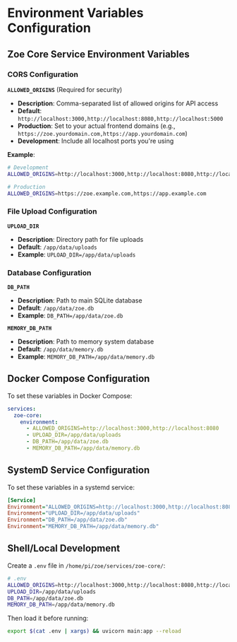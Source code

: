 # Environment Variables Configuration

## Zoe Core Service Environment Variables

### CORS Configuration

**`ALLOWED_ORIGINS`** (Required for security)
- **Description**: Comma-separated list of allowed origins for API access
- **Default**: `http://localhost:3000,http://localhost:8080,http://localhost:5000`
- **Production**: Set to your actual frontend domains (e.g., `https://zoe.yourdomain.com,https://app.yourdomain.com`)
- **Development**: Include all localhost ports you're using

**Example**:
```bash
# Development
ALLOWED_ORIGINS=http://localhost:3000,http://localhost:8080,http://localhost:5000

# Production
ALLOWED_ORIGINS=https://zoe.example.com,https://app.example.com
```

### File Upload Configuration

**`UPLOAD_DIR`**
- **Description**: Directory path for file uploads
- **Default**: `/app/data/uploads`
- **Example**: `UPLOAD_DIR=/app/data/uploads`

### Database Configuration

**`DB_PATH`**
- **Description**: Path to main SQLite database
- **Default**: `/app/data/zoe.db`
- **Example**: `DB_PATH=/app/data/zoe.db`

**`MEMORY_DB_PATH`**
- **Description**: Path to memory system database
- **Default**: `/app/data/memory.db`
- **Example**: `MEMORY_DB_PATH=/app/data/memory.db`

## Docker Compose Configuration

To set these variables in Docker Compose:

```yaml
services:
  zoe-core:
    environment:
      - ALLOWED_ORIGINS=http://localhost:3000,http://localhost:8080
      - UPLOAD_DIR=/app/data/uploads
      - DB_PATH=/app/data/zoe.db
      - MEMORY_DB_PATH=/app/data/memory.db
```

## SystemD Service Configuration

To set these variables in a systemd service:

```ini
[Service]
Environment="ALLOWED_ORIGINS=http://localhost:3000,http://localhost:8080"
Environment="UPLOAD_DIR=/app/data/uploads"
Environment="DB_PATH=/app/data/zoe.db"
Environment="MEMORY_DB_PATH=/app/data/memory.db"
```

## Shell/Local Development

Create a `.env` file in `/home/pi/zoe/services/zoe-core/`:

```bash
# .env
ALLOWED_ORIGINS=http://localhost:3000,http://localhost:8080,http://localhost:5000
UPLOAD_DIR=/app/data/uploads
DB_PATH=/app/data/zoe.db
MEMORY_DB_PATH=/app/data/memory.db
```

Then load it before running:
```bash
export $(cat .env | xargs) && uvicorn main:app --reload
```




